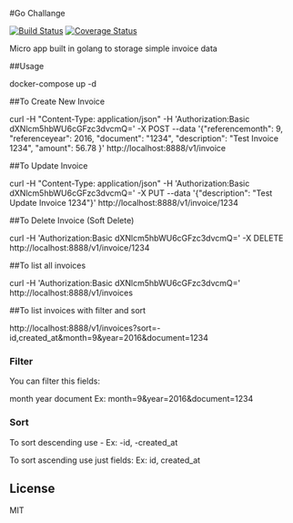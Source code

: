 #Go Challange

[![Build Status](https://travis-ci.org/marcoaraujojunior/go-challenge.svg?branch=master)](https://travis-ci.org/marcoaraujojunior/go-challenge)
[![Coverage Status](https://coveralls.io/repos/github/marcoaraujojunior/go-challenge/badge.svg)](https://coveralls.io/github/marcoaraujojunior/go-challenge)

Micro app built in golang to storage simple invoice data

##Usage

docker-compose up -d


##To Create New Invoice

curl -H "Content-Type: application/json" -H 'Authorization:Basic dXNlcm5hbWU6cGFzc3dvcmQ=' -X POST --data '{"referencemonth": 9, "referenceyear": 2016, "document": "1234", "description": "Test Invoice 1234",  "amount": 56.78 }' http://localhost:8888/v1/invoice


##To Update Invoice

curl -H "Content-Type: application/json" -H 'Authorization:Basic dXNlcm5hbWU6cGFzc3dvcmQ=' -X PUT --data '{"description": "Test Update Invoice 1234"}' http://localhost:8888/v1/invoice/1234

##To Delete Invoice (Soft Delete)

curl -H 'Authorization:Basic dXNlcm5hbWU6cGFzc3dvcmQ=' -X DELETE http://localhost:8888/v1/invoice/1234

##To list all invoices

curl -H 'Authorization:Basic dXNlcm5hbWU6cGFzc3dvcmQ=' http://localhost:8888/v1/invoices

##To list invoices with filter and sort

http://localhost:8888/v1/invoices?sort=-id,created_at&month=9&year=2016&document=1234

### Filter

You can filter this fields:

month
year
document
Ex: month=9&year=2016&document=1234

### Sort

To sort descending use -
Ex: -id, -created_at

To sort ascending use just fields:
Ex: id, created_at

License
----

MIT
